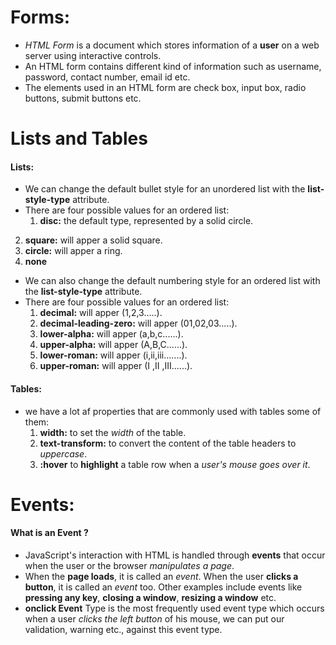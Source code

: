 # Forms:
- *HTML Form* is a document which stores information of a **user** on a web server using interactive controls.  
-  An HTML form contains different kind of information such as username, password, contact number, email id etc.
-  The elements used in an HTML form are check box, input box, radio buttons, submit buttons etc.
# Lists and Tables 
#### Lists:
- We can change the default bullet style for an unordered list with the **list-style-type** attribute. 
- There are four possible values for an ordered list:
  1. **disc:** the default type, represented by a solid circle.
 2. **square:** will apper a solid square.
 3. **circle:** will apper a ring.
 4. **none**
- We can also change the default numbering style for an ordered list with the **list-style-type** attribute.
- There are four possible values for an ordered list:
  1. **decimal:** will apper (1,2,3.....).
  2.  **decimal-leading-zero:** will apper (01,02,03.....).
  3. **lower-alpha:** will apper (a,b,c......).
  4. **upper-alpha:** will apper (A,B,C......).
  5. **lower-roman:** will apper (i,ii,iii.......).
  6. **upper-roman:** will apper (I ,II ,III......).

#### Tables:
- we have a lot af properties that are commonly used with tables some of them:
  1. **width:** to set the *width* of the table.
  2. **text-transform:** to convert the content of the table headers to *uppercase*.
  3. **:hover** to **highlight** a table row when a *user's mouse goes over it*.
# Events:
#### What is an Event ?
- JavaScript's interaction with HTML is handled through **events** that occur when the user or the browser *manipulates a page*.
- When the **page loads**, it is called an *event*. When the user **clicks a button**, it is called an *event* too. Other examples include events like **pressing any key**, **closing a window**, **resizing a window**  etc.
- **onclick Event** Type is the most frequently used event type which occurs when a user *clicks the left button* of his mouse, we can put our validation, warning etc., against this event type.